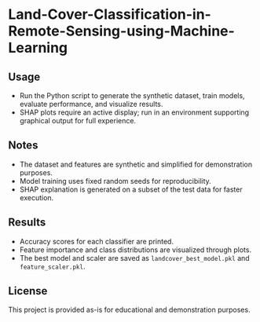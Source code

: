 # Land-Cover-Classification-in-Remote-Sensing-using-Machine-Learning

## Usage
- Run the Python script to generate the synthetic dataset, train models, evaluate performance, and visualize results.
- SHAP plots require an active display; run in an environment supporting graphical output for full experience.

## Notes
- The dataset and features are synthetic and simplified for demonstration purposes.
- Model training uses fixed random seeds for reproducibility.
- SHAP explanation is generated on a subset of the test data for faster execution.

## Results
- Accuracy scores for each classifier are printed.
- Feature importance and class distributions are visualized through plots.
- The best model and scaler are saved as `landcover_best_model.pkl` and `feature_scaler.pkl`.

## License
This project is provided as-is for educational and demonstration purposes.
